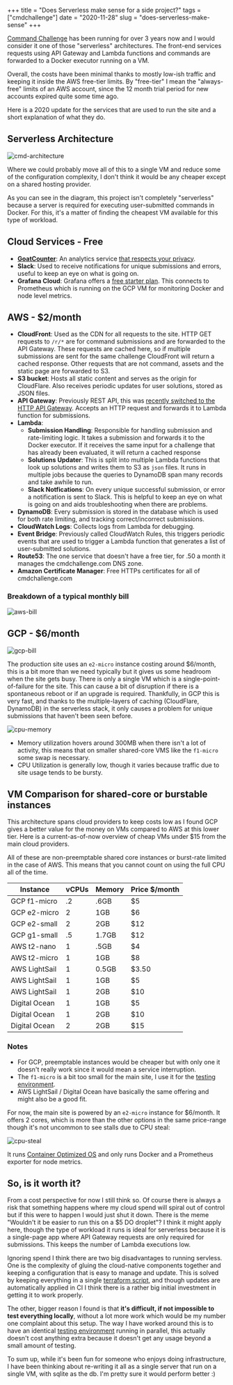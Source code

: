 +++
title = "Does Serverless make sense for a side project?"
tags = ["cmdchallenge"]
date = "2020-11-28"
slug = "does-serverless-make-sense"
+++

[Command Challenge](https://12days.cmdchallenge.com) has been running for over 3 years now and I would consider it one of those "serverless" architectures. The front-end services requests using API Gateway and Lambda functions and commands are forwarded to a Docker executor running on a VM.

Overall, the costs have been minimal thanks to mostly low-ish traffic and keeping it inside the AWS free-tier limits.
By "free-tier" I mean the "always-free" limits of an AWS account, since the 12 month trial period for new accounts expired quite some time ago.

Here is a 2020 update for the services that are used to run the site and a short explanation of what they do.

## Serverless Architecture

![cmd-architecture](/img/cmd-architecture.png)

Where we could probably move all of this to a single VM and reduce some of the configuration complexity, I don't think it would be any cheaper except on a shared hosting provider.

As you can see in the diagram, this project isn't completely "serverless" because a server is required for executing user-submitted commands in Docker.
For this, it's a matter of finding the cheapest VM available for this type of workload.

## Cloud Services - Free

- **[GoatCounter](https://www.goatcounter.com)**: An analytics service [that respects your privacy](https://www.goatcounter.com/why#what-are-goatcounters-goals).
- **Slack**: Used to receive notifications for unique submissions and errors, useful to keep an eye on what is going on.
- **Grafana Cloud**: Grafana offers a [free starter plan](https://grafana.com/signup/starter/connect-account). This connects to Prometheus which is running on the GCP VM for monitoring Docker and node level metrics.

## AWS - $2/month

- **CloudFront**: Used as the CDN for all requests to the site. HTTP GET requests to `/r/*` are for command submissions and are forwarded to the API Gateway. These requests are cached here, so if multiple submissions are sent for the same challenge CloudFront will return a cached response. Other requests that are not command, assets and the static page are forwarded to S3.
- **S3 bucket**:  Hosts all static content and serves as the origin for CloudFlare. Also receives periodic updates for user solutions, stored as JSON files.
- **API Gateway**: Previously REST API, this was [recently switched to the HTTP API Gateway](https://jarv.org/posts/http-api-gateway/). Accepts an HTTP request and forwards it to Lambda function for submissions.
- **Lambda**:
  - **Submission Handling**: Responsible for handling submission and rate-limiting logic. It takes a submission and forwards it to the Docker executor. If it receives the same input for a challenge that has already been evaluated, it will return a cached response
  - **Solutions Updater**: This is split into multiple Lambda functions that look up solutions and writes them to S3 as `json` files. It runs in multiple jobs because the queries to DynamoDB span many records and take awhile to run.
  - **Slack Notfications**: On every unique successful submission, or error a notification is sent to Slack. This is helpful to keep an eye on what is going on and aids troubleshooting when there are problems.
- **DynamoDB**: Every submission is stored in the database which is used for both rate limiting, and tracking correct/incorrect submissions.
- **CloudWatch Logs**: Collects logs from Lambda for debugging.
- **Event Bridge**: Previously called CloudWatch Rules, this triggers periodic events that are used to trigger a Lambda function that generates a list of user-submitted solutions.
- **Route53**: The one service that doesn't have a free tier, for .50 a month it manages the cmdchallenge.com DNS zone.
- **Amazon Certificate Manager**: Free HTTPs certificates for all of cmdchallenge.com

### Breakdown of a typical monthly bill

![aws-bill](/img/aws-bill.png)

## GCP - $6/month

![gcp-bill](/img/gcp-bill.png)

The production site uses an `e2-micro` instance costing around $6/month, this is a bit more than we need typically but it gives us some headroom when the site gets busy.
There is only a single VM which is a single-point-of-failure for the site. This can cause a bit of disruption if there is a spontaneous reboot or if an upgrade is required.
Thankfully, in GCP this is very fast, and thanks to the multiple-layers of caching (CloudFlare, DynamoDB) in the serverless stack, it only causes a problem for unique submissions that haven't been seen before.

![cpu-memory](/img/cpu-memory.png)

- Memory utilization hovers around 300MB when there isn't a lot of activity, this means that on smaller shared-core VMS like the `f1-micro` some swap is necessary.
- CPU Utilization is generally low, though it varies because traffic due to site usage tends to be bursty.

## VM Comparison for shared-core or burstable instances

This architecture spans cloud providers to keep costs low as I found GCP gives a better value for the money on VMs compared to AWS at this lower tier.
Here is a current-as-of-now overview of cheap VMs under $15 from the main cloud providers.

All of these are non-preemptable shared core instances or burst-rate limited in the case of AWS.
This means that you cannot count on using the full CPU all of the time.

| Instance           | vCPUs | Memory | Price $/month |
|--------------------|-------|--------|---------------|
| GCP f1-micro       | .2    | .6GB   | $5            |
| GCP e2-micro       | 2     | 1GB    | $6            |
| GCP e2-small       | 2     | 2GB    | $12           |
| GCP g1-small       | .5    | 1.7GB  | $12           |
| AWS t2-nano        | 1     | .5GB   | $4            |
| AWS t2-micro       | 1     | 1GB    | $8            |
| AWS LightSail      | 1     | 0.5GB  | $3.50         |
| AWS LightSail      | 1     | 1GB    | $5            |
| AWS LightSail      | 1     | 2GB    | $10           |
| Digital Ocean      | 1     | 1GB    | $5            |
| Digital Ocean      | 1     | 2GB    | $10           |
| Digital Ocean      | 2     | 2GB    | $15           |

### Notes

- For GCP, preemptable instances would be cheaper but with only one it doesn't really work since it would mean a service interruption.
- The `f1-micro` is a bit too small for the main site, I use it for the [testing environment](https://testing.cmdchallenge.com).
- AWS LightSail / Digital Ocean have basically the same offering and might also be a good fit.

For now, the main site is powered by an `e2-micro` instance for $6/month.
It offers 2 cores, which is more than the other options in the same price-range though it's not uncommon to see stalls due to CPU steal:

![cpu-steal](/img/cpu-steal.png)

It runs [Container Optimized OS](https://cloud.google.com/container-optimized-os/docs) and only runs Docker and a Prometheus exporter for node metrics.

## So, is it worth it?

From a cost perspective for now I still think so. Of course there is always a risk that something happens where my cloud spend will spiral out of control but if this were to happen I would just shut it down.
There is the meme "Wouldn't it be easier to run this on a $5 DO droplet"? I think it might apply here, though the type of workload it runs is ideal for serverless because it is a single-page app where API Gateway requests are only required for submissions.  This keeps the number of Lambda executions low.

Ignoring spend I think there are two big disadvantages to running servless. One is the complexity of gluing the cloud-native components together and keeping a configuration that is easy to manage and update.
This is solved by keeping everything in a single [terraform script](https://gitlab.com/jarv/cmdchallenge/-/blob/master/terraform/site.tf), and though updates are automatically applied in CI I think there is a rather big initial investment in getting it to work properly.

The other, bigger reason I found is that **it's difficult, if not impossible to test everything locally**,  without a lot more work which would be my number one complaint about this setup.
The way I have worked around this is to have an identical [testing environment](https://testing.cmdchallenge.com) running in parallel, this actually doesn't cost anything extra because it doesn't get any usage beyond a small amount of testing.

To sum up, while it's been fun for someone who enjoys doing infrastructure, I have been thinking about re-writing it all as a single server that run on a single VM, with sqlite as the db. I'm pretty sure it would perform better :)
